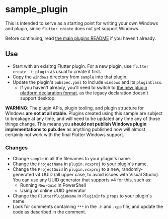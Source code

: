 # sample_plugin

This is intended to serve as a starting point for writing your own Windows
and plugin, since `flutter create` does not yet support Windows.

Before continuing, read [the main plugins README](../README.md) if you haven't already.

## Use

- Start with an exisitng Flutter plugin. For a new plugin, use
  `flutter create -t plugin` as usual to create it first.
- Copy the `windows` directory from `sample` into that plugin.
- Update the plugin's `pubspec.yaml` to include `windows` and its
  `pluginClass`.
  - If you haven't already, you'll need to switch to [the new plugin platform declaration
    format](https://flutter.dev/docs/development/packages-and-plugins/developing-packages#plugin-platforms),
    as the legacy declaration doesn't support desktop.

**WARNING**: The plugin APIs, plugin tooling, and plugin structure for
Windows **are not at all stable**. Plugins created using this
sample are subject to breakage at any time, and will need to be updated
any time any of those things change. This means you **should not publish
Windows plugin implementations to pub.dev** as anything published now will
almost certainly not work with the final Flutter Windows support.

### Changes

- Change `sample` in all the filenames to your plugin's name.
- Change the `ProjectName` in `plugin.vcxproj` to your plugin's name.
- Change the `ProjectGuid` in `plugin.vcxproj` to a new, randomly-generated v4
  UUID (all upper case, to avoid issues with Visual Studio). You can use any
  UUID generator that supports v4 for this, such as:
    - Running `New-Guid` in PowerShell
    - Using an online UUID generator
- Change the `FlutterPluginName` in `PluginInfo.props` to your plugin's name.
- Look for comments containing `***` in the `.h` and `.cpp` file, and update
  the code as described in the comment.
